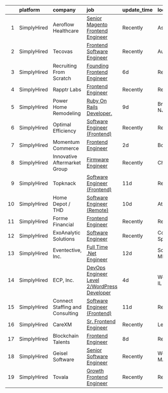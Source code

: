 

|    | platform    | company                         | job                                                                                                                                                       | update_time   | location             |
|---:|:------------|:--------------------------------|:----------------------------------------------------------------------------------------------------------------------------------------------------------|:--------------|:---------------------|
|  1 | SimplyHired | Aeroflow Healthcare             | [Senior Magento Frontend Engineer](https://www.simplyhired.com/job/uJJWsbsJ-A2J-2KXvsX-Cha73KyKnl-V2EEKSox5OzuSBWCVaz1N-A?q=frontend+engineer)            | Recently      | Asheville, NC        |
|  2 | SimplyHired | Tecovas                         | [Frontend Software Engineer](https://www.simplyhired.com/job/2eJWCkjCqFgp7qzQAKZlIpmwu9qBp7lOHsIf8wXUQm0qXlWv7l_w0Q?q=frontend+engineer)                  | Recently      | Austin, TX           |
|  3 | SimplyHired | Recruiting From Scratch         | [Founding Frontend Engineer](https://www.simplyhired.com/job/IbXrSabo8u-jsuWX55FAOKbAl6eKJlIdkc5yI7m0lbbyaEYdBvAjnw?q=frontend+engineer)                  | 6d            | Remote               |
|  4 | SimplyHired | Rapptr Labs                     | [Frontend Engineer](https://www.simplyhired.com/job/MrSs3N9hpdf_HZG-ECPJ5FoWaXJNvZr4ndDsynj7bt5Xjn5bwg95eQ?q=frontend+engineer)                           | Recently      | Remote               |
|  5 | SimplyHired | Power Home Remodeling           | [Ruby On Rails Developer.](https://www.simplyhired.com/job/FJX1WP8WV-MFLzdgzdoO540fnBU69PENJu_JudcwQI-1lZOtBb-Irg?q=frontend+engineer)                    | 9d            | Browns Mills, NJ     |
|  6 | SimplyHired | Optimal Efficiency              | [Software Engineer (Frontend)](https://www.simplyhired.com/job/tdLZYEMU6jRlLMj0yVKcd_PBezg-af1i6_WgEMyzuy3GSBM61IN0xg?q=frontend+engineer)                | Recently      | Remote               |
|  7 | SimplyHired | Momentum Commerce               | [Frontend Engineer](https://www.simplyhired.com/job/-O_V9qfeADhwLkQqka_NI3J1Xja3EA8wQg4qkyuAzrbGbQqMkm1zQg?q=frontend+engineer)                           | 2d            | Boston, MA           |
|  8 | SimplyHired | Innovative Aftermarket Group    | [Firmware Engineer](https://www.simplyhired.com/job/BKXuKutHFzTtwaVpsAOWFkFUTbTHnGsR8e3WRqu0hq_Hi4ciidyJtQ?q=frontend+engineer)                           | Recently      | Chandler, AZ         |
|  9 | SimplyHired | Topknack                        | [Software Engineer (Frontend)](https://www.simplyhired.com/job/cCecoRVDoE2XLOUlY9a2QrjpOwZcNs6b3DKDzhpC1utXDbZ7r1rfuA?q=frontend+engineer)                | 11d           | Remote               |
| 10 | SimplyHired | Home Depot / THD                | [Software Engineer (Remote)](https://www.simplyhired.com/job/XyDsOKjnWr1XgsbAPn9tPanG0wpCjxm6hETZ9OpZ_JnSsof6ee5bZg?q=frontend+engineer)                  | 10d           | Atlanta, GA          |
| 11 | SimplyHired | Forme Financial                 | [Frontend Engineer](https://www.simplyhired.com/job/aVvTGwqnX8KvTbfvQ7eyJKqSr4KF__0NW2b3FzqU8WkHZvJJ46Du3w?q=frontend+engineer)                           | Recently      | Remote               |
| 12 | SimplyHired | ExoAnalytic Solutions           | [Software Engineer](https://www.simplyhired.com/job/K-OlWBg7a1gE9iOTtbcLBhtgP01G0nCGKEEtHAXJF085rsvz4IsQhQ?q=frontend+engineer)                           | Recently      | Colorado Springs, CO |
| 13 | SimplyHired | Eventective, Inc.               | [Full Time .Net Engineer](https://www.simplyhired.com/job/YuX4chMfrT3O63eZwnl1uQf8GMhjJ6o-vTj-aUHApJNnRiV9K2EXbQ?q=frontend+engineer)                     | 12d           | Scarborough, ME      |
| 14 | SimplyHired | ECP, Inc.                       | [DevOps Engineer Level 2/WordPress Developer](https://www.simplyhired.com/job/G7FIz5AUlgrAHv3A2phnp5hwakSufERnr552LYghBV2VUNFec0Ih-g?q=frontend+engineer) | 4d            | Woodridge, IL        |
| 15 | SimplyHired | Connect Staffing and Consulting | [Software Engineer (Frontend)](https://www.simplyhired.com/job/_WIvRTpynWW7_gFZoeh6uD3ZwizJf4ORuR0JvD9-90kv4t7vNqsJ9g?q=frontend+engineer)                | 11d           | Remote               |
| 16 | SimplyHired | CareXM                          | [Sr. Frontend Engineer](https://www.simplyhired.com/job/AujtDW7NGvRFYc24ezy9Nkvx9KbfwckzyepiDkV4vWwH69pLcAsa4g?q=frontend+engineer)                       | Recently      | Lehi, UT             |
| 17 | SimplyHired | Blockchain Talents              | [Frontend Engineer](https://www.simplyhired.com/job/nSVsHCvWsm3_pt5kzR-egLVZEH-yooTu1krRa-KA8yU3BGVLiAF1Lw?q=frontend+engineer)                           | 8d            | Remote               |
| 18 | SimplyHired | Geisel Software                 | [Senior Software Engineer](https://www.simplyhired.com/job/gk71XuBNrFlxGOm5b1EGgDiAmRQTH4EXTMcfzXn81diRF6C2giYnSA?q=frontend+engineer)                    | Recently      | Worcester, MA        |
| 19 | SimplyHired | Tovala                          | [Growth Frontend Engineer](https://www.simplyhired.com/job/vnaVs78l0yFMtqEPW25dJNQmlGiej-IYUTEgqVL7nHxZMBdqPbneDA?q=frontend+engineer)                    | Recently      | Remote               |